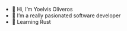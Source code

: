- 👋 Hi, I’m Yoelvis Oliveros
- 👀 I’m a really pasionated software developer
- 🌱 Learning Rust

<!---
yoliveros/yoliveros is a ✨ special ✨ repository because its `README.md` (this file) appears on your GitHub profile.
You can click the Preview link to take a look at your changes.
--->
